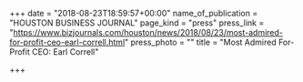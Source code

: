 +++
date = "2018-08-23T18:59:57+00:00"
name_of_publication = "HOUSTON BUSINESS JOURNAL"
page_kind = "press"
press_link = "https://www.bizjournals.com/houston/news/2018/08/23/most-admired-for-profit-ceo-earl-correll.html"
press_photo = ""
title = "Most Admired For-Profit CEO: Earl Correll"

+++